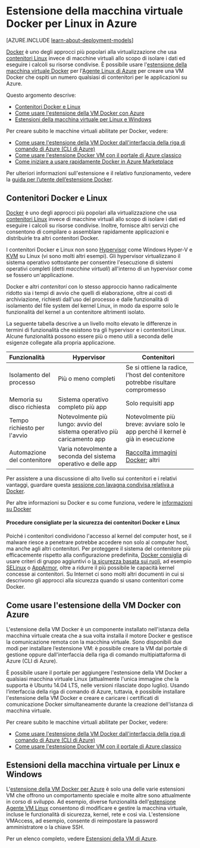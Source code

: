 <properties
	pageTitle="Estensione della macchina virtuale Docker per Linux in Azure"
	description="Descrive Docker e i contenitori, le estensioni di Macchine virtuali di Azure e indica ulteriori risorse per creare contenitori Docker dall’interfaccia della riga di comando di Azure e dal portale."
	services="virtual-machines"
	documentationCenter=""
	authors="squillace"
	manager="timlt"
	editor="tysonn"/>

<tags
	ms.service="virtual-machines"
	ms.devlang="multiple"
	ms.topic="article"
	ms.tgt_pltfrm="vm-linux"
	ms.workload="infrastructure-services"
	ms.date="10/21/2015"
	ms.author="rasquill"/>

# Estensione della macchina virtuale Docker per Linux in Azure

[AZURE.INCLUDE [learn-about-deployment-models](../../includes/learn-about-deployment-models-both-include.md)]

[Docker](https://www.docker.com/) è uno degli approcci più popolari alla virtualizzazione che usa [contenitori Linux](http://en.wikipedia.org/wiki/LXC) invece di macchine virtuali allo scopo di isolare i dati ed eseguire i calcoli su risorse condivise. È possibile usare l'[estensione della macchina virtuale Docker](https://github.com/Azure/azure-docker-extension/blob/master/README.md) per l'[Agente Linux di Azure](virtual-machines-linux-agent-user-guide.md) per creare una VM Docker che ospiti un numero qualsiasi di contenitori per le applicazioni su Azure.

Questo argomento descrive:

+ [Contenitori Docker e Linux]
+ [Come usare l'estensione della VM Docker con Azure]
+ [Estensioni della macchina virtuale per Linux e Windows]

Per creare subito le macchine virtuali abilitate per Docker, vedere:

+ [Come usare l'estensione della VM Docker dall'interfaccia della riga di comando di Azure (CLI di Azure)]
+ [Come usare l'estensione Docker VM con il portale di Azure classico]
+ [Come iniziare a usare rapidamente Docker in Azure Marketplace]

Per ulteriori informazioni sull'estensione e il relativo funzionamento, vedere la [guida per l’utente dell’estensione Docker](https://github.com/Azure/azure-docker-extension/blob/master/README.md).

## Contenitori Docker e Linux
[Docker](https://www.docker.com/) è uno degli approcci più popolari alla virtualizzazione che usa [contenitori Linux](http://en.wikipedia.org/wiki/LXC) invece di macchine virtuali allo scopo di isolare i dati ed eseguire i calcoli su risorse condivise. Inoltre, fornisce altri servizi che consentono di compilare o assemblare rapidamente applicazioni e distribuirle tra altri contenitori Docker.

I contenitori Docker e Linux non sono [Hypervisor](http://en.wikipedia.org/wiki/Hypervisor) come Windows Hyper-V e [KVM](http://www.linux-kvm.org/page/Main_Page) su Linux (vi sono molti altri esempi). Gli hypervisor virtualizzano il sistema operativo sottostante per consentire l'esecuzione di sistemi operativi completi (detti *macchine virtuali*) all'interno di un hypervisor come se fossero un'applicazione.

Docker e altri *contenitori* con lo stesso approccio hanno radicalmente ridotto sia i tempi di avvio che quelli di elaborazione, oltre ai costi di archiviazione, richiesti dall'uso del processo e dalle funzionalità di isolamento del file system del kernel Linux, in modo da esporre solo le funzionalità del kernel a un contenitore altrimenti isolato.

La seguente tabella descrive a un livello molto elevato le differenze in termini di funzionalità che esistono tra gli hypervisor e i contenitori Linux. Alcune funzionalità possono essere più o meno utili a seconda delle esigenze collegate alla propria applicazione.

| Funzionalità | Hypervisor | Contenitori |
| :------------- |-------------| ----------- |
| Isolamento del processo | Più o meno completi | Se si ottiene la radice, l'host del contenitore potrebbe risultare compromesso |
| Memoria su disco richiesta | Sistema operativo completo più app | Solo requisiti app |
| Tempo richiesto per l'avvio | Notevolmente più lungo: avvio del sistema operativo più caricamento app | Notevolmente più breve: avviare solo le app perché il kernel è già in esecuzione |
| Automazione del contenitore | Varia notevolmente a seconda del sistema operativo e delle app | [Raccolta immagini Docker](https://registry.hub.docker.com/); altri

Per assistere a una discussione di alto livello sui contenitori e i relativi vantaggi, guardare questa [sessione con lavagna condivisa relativa a Docker](http://channel9.msdn.com/Blogs/Regular-IT-Guy/Docker-High-Level-Whiteboard).

Per altre informazioni su Docker e su come funziona, vedere le [informazioni su Docker](https://www.docker.com/whatisdocker/)

#### Procedure consigliate per la sicurezza dei contenitori Docker e Linux

Poiché i contenitori condividono l'accesso al kernel del computer host, se il malware riesce a penetrare potrebbe accedere non solo al computer host, ma anche agli altri contenitori. Per proteggere il sistema del contenitore più efficacemente rispetto alla configurazione predefinita, [Docker consiglia](https://docs.docker.com/articles/security/) di usare criteri di gruppo aggiuntivi o [la sicurezza basata sui ruoli](http://en.wikipedia.org/wiki/Role-based_access_control), ad esempio [SELinux](http://selinuxproject.org/page/Main_Page) o [AppArmor](http://wiki.apparmor.net/index.php/Main_Page), oltre a ridurre il più possibile le capacità kernel concesse ai contenitori. Su Internet ci sono molti altri documenti in cui si descrivono gli approcci alla sicurezza quando si usano contenitori come Docker.

## Come usare l'estensione della VM Docker con Azure

L'estensione della VM Docker è un componente installato nell'istanza della macchina virtuale creata che a sua volta installa il motore Docker e gestisce la comunicazione remota con la macchina virtuale. Sono disponibili due modi per installare l’estensione VM: è possibile creare la VM dal portale di gestione oppure dall'interfaccia della riga di comando multipiattaforma di Azure (CLI di Azure).

È possibile usare il portale per aggiungere l'estensione della VM Docker a qualsiasi macchina virtuale Linux (attualmente l'unica immagine che la supporta è Ubuntu 14.04 LTS, nelle versioni rilasciate dopo luglio). Usando l’interfaccia della riga di comando di Azure, tuttavia, è possibile installare l'estensione della VM Docker e creare e caricare i certificati di comunicazione Docker simultaneamente durante la creazione dell'istanza di macchina virtuale.

Per creare subito le macchine virtuali abilitate per Docker, vedere:

+ [Come usare l'estensione della VM Docker dall'interfaccia della riga di comando di Azure (CLI di Azure)]
+ [Come usare l'estensione Docker VM con il portale di Azure classico]

## Estensioni della macchina virtuale per Linux e Windows
L'[estensione della VM Docker per Azure](https://github.com/Azure/azure-docker-extension/blob/master/README.md) è solo una delle varie estensioni VM che offrono un comportamento speciale e molte altre sono attualmente in corso di sviluppo. Ad esempio, diverse funzionalità dell'[estensione Agente VM Linux](virtual-machines-linux-agent-user-guide.md) consentono di modificare e gestire la macchina virtuale, incluse le funzionalità di sicurezza, kernel, rete e così via. L'estensione VMAccess, ad esempio, consente di reimpostare la password amministratore o la chiave SSH.

Per un elenco completo, vedere [Estensioni della VM di Azure](http://msdn.microsoft.com/library/azure/dn606311.aspx).

<!--Anchors-->
[Come usare l'estensione della VM Docker dall'interfaccia della riga di comando di Azure (CLI di Azure)]: http://azure.microsoft.com/documentation/articles/virtual-machines-docker-with-xplat-cli/
[Come usare l'estensione Docker VM con il portale di Azure classico]: http://azure.microsoft.com/documentation/articles/virtual-machines-docker-with-portal/
[Come iniziare a usare rapidamente Docker in Azure Marketplace]: http://azure.microsoft.com/documentation/articles/virtual-machines-docker-ubuntu-quickstart/
[Contenitori Docker e Linux]: #Docker-and-Linux-Containers
[Come usare l'estensione della VM Docker con Azure]: #How-to-use-the-Docker-VM-Extension-with-Azure
[Estensioni della macchina virtuale per Linux e Windows]: #Virtual-Machine-Extensions-For-Linux-and-Windows

<!---HONumber=AcomDC_1203_2015-->